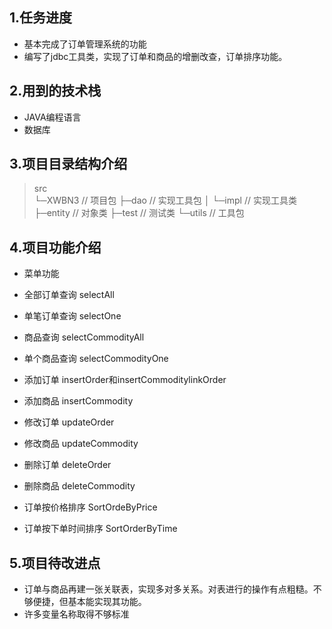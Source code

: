 ## 1.任务进度

* 基本完成了订单管理系统的功能
* 编写了jdbc工具类，实现了订单和商品的增删改查，订单排序功能。

## 2.用到的技术栈

* JAVA编程语言
* 数据库

## 3.项目目录结构介绍

> src   
>     └─XWBN3                    // 项目包
>         ├─dao                      // 实现工具包
>         │  └─impl                 // 实现工具类
>         ├─entity                   // 对象类
>         ├─test                      // 测试类
>         └─utils                     // 工具包


## 4.项目功能介绍

* 菜单功能

* 全部订单查询 selectAll

* 单笔订单查询 selectOne

* 商品查询 selectCommodityAll

* 单个商品查询 selectCommodityOne

* 添加订单 insertOrder和insertCommoditylinkOrder

* 添加商品 insertCommodity

* 修改订单 updateOrder

* 修改商品 updateCommodity

* 删除订单 deleteOrder

* 删除商品 deleteCommodity

* 订单按价格排序  SortOrdeByPrice

* 订单按下单时间排序 SortOrderByTime


## 5.项目待改进点

* 订单与商品再建一张关联表，实现多对多关系。对表进行的操作有点粗糙。不够便捷，但基本能实现其功能。
* 许多变量名称取得不够标准